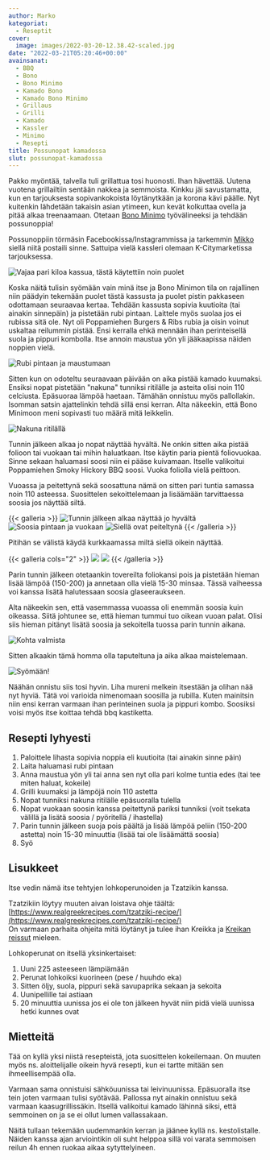 ```yaml
---
author: Marko
kategoriat:
  - Reseptit
cover:
  image: images/2022-03-20-12.38.42-scaled.jpg
date: "2022-03-21T05:20:46+00:00"
avainsanat:
  - BBQ
  - Bono
  - Bono Minimo
  - Kamado Bono
  - Kamado Bono Minimo
  - Grillaus
  - Grilli
  - Kamado
  - Kassler
  - Minimo
  - Resepti
title: Possunopat kamadossa
slut: possunopat-kamadossa
---
```

Pakko myöntää, talvella tuli grillattua tosi huonosti. Ihan hävettää. Uutena vuotena grillailtiin sentään nakkea ja semmoista. Kinkku jäi savustamatta, kun en tarjouksesta sopivankokoista löytänytkään ja korona kävi päälle. Nyt kuitenkin lähdetään takaisin asian ytimeen, kun kevät kolkuttaa ovella ja pitää alkaa treenaamaan. Otetaan [Bono Minimo](/bono-minimon-ensikaryt/) työvälineeksi ja tehdään possunoppia!

Possunoppiin törmäsin Facebookissa/Instagrammissa ja tarkemmin [Mikko](https://www.instagram.com/valtsungrilli/) siellä niitä postaili sinne. Sattuipa vielä kassleri olemaan K-Citymarketissa tarjouksessa.

![](images/2022-03-19-18.08.05.jpg "Vajaa pari kiloa kassua, tästä käytettiin noin puolet")

Koska näitä tulisin syömään vain minä itse ja Bono Minimon tila on rajallinen niin päädyin tekemään puolet tästä kassusta ja puolet pistin pakkaseen odottamaan seuraavaa kertaa. Tehdään kassusta sopivia kuutioita (tai ainakin sinnepäin) ja pistetään rubi pintaan. Laittele myös suolaa jos ei rubissa sitä ole. Nyt oli Poppamiehen Burgers & Ribs rubia ja oisin voinut uskaltaa reilummin pistää. Ensi kerralla ehkä mennään ihan perinteisellä suola ja pippuri kombolla. Itse annoin maustua yön yli jääkaapissa näiden noppien vielä.

![](images/2022-03-19-18.20.39.jpg "Rubi pintaan ja maustumaan")

Sitten kun on odoteltu seuraavaan päivään on aika pistää kamado kuumaksi. Ensiksi nopat pistetään "nakuna" tunniksi ritilälle ja asteita olisi noin 110 celciusta. Epäsuoraa lämpöä haetaan. Tämähän onnistuu myös pallollakin. Isomman satsin ajattelinkin tehdä sillä ensi kerran. Alta näkeekin, että Bono Minimoon meni sopivasti tuo määrä mitä leikkelin.

![](images/2022-03-20-12.38.42.jpg "Nakuna ritilällä")

Tunnin jälkeen alkaa jo nopat näyttää hyvältä. Ne onkin sitten aika pistää folioon tai vuokaan tai mihin haluatkaan. Itse käytin paria pientä foliovuokaa. Sinne sekaan haluamasi soosi niin ei pääse kuivamaan. Itselle valikoitui Poppamiehen Smoky Hickory BBQ soosi. Vuoka foliolla vielä peittoon.

Vuoassa ja peitettynä sekä soosattuna nämä on sitten pari tuntia samassa noin 110 asteessa. Suosittelen sekoittelemaan ja lisäämään tarvittaessa soosia jos näyttää siltä.

{{< galleria >}}
![](images/2022-03-20-13.42.02.jpg "Tunnin jälkeen alkaa näyttää jo hyvältä")
![](images/2022-03-20-13.45.16.jpg "Soosia pintaan ja vuokaan")
![](images/2022-03-20-13.45.59.jpg "Siellä ovat peiteltynä")
{{< /galleria >}}

Pitihän se välistä käydä kurkkaamassa miltä siellä oikein näyttää.

{{< galleria cols="2" >}}
![](images/2022-03-20-15.25.01.jpg)
![](images/2022-03-20-15.25.35.jpg)
{{< /galleria >}}

Parin tunnin jälkeen otetaankin tovereilta foliokansi pois ja pistetään hieman lisää lämpöä (150-200) ja annetaan olla vielä 15-30 minsaa. Tässä vaiheessa voi kanssa lisätä halutessaan soosia glaseeraukseen.

Alta näkeekin sen, että vasemmassa vuoassa oli enemmän soosia kuin oikeassa. Siitä johtunee se, että hieman tummui tuo oikean vuoan palat. Olisi siis hieman pitänyt lisätä soosia ja sekoitella tuossa parin tunnin aikana.

![](images/2022-03-20-15.46.29.jpg "Kohta valmista")

Sitten alkaakin tämä homma olla taputeltuna ja aika alkaa maistelemaan.

![](images/2022-03-20-16.14.02.jpg "Syömään!")

Näähän onnistu siis tosi hyvin. Liha mureni melkein itsestään ja olihan nää nyt hyviä. Tätä voi varioida nimenomaan soosilla ja rubilla. Kuten mainitsin niin ensi kerran varmaan ihan perinteinen suola ja pippuri kombo. Soosiksi voisi myös itse koittaa tehdä bbq kastiketta.

## Resepti lyhyesti

1. Paloittele lihasta sopivia noppia eli kuutioita (tai ainakin sinne päin)
2. Laita haluamasi rubi pintaan 
3. Anna maustua yön yli tai anna sen nyt olla pari kolme tuntia edes (tai tee miten haluat, kokeile)
4. Grilli kuumaksi ja lämpöjä noin 110 astetta 
5. Nopat tunniksi nakuna ritilälle epäsuoralla tulella 
6. Nopat vuokaan soosin kanssa peitettynä pariksi tunniksi (voit tsekata välillä ja lisätä soosia / pyöritellä / ihastella)
7. Parin tunnin jälkeen suoja pois päältä ja lisää lämpöä peliin (150-200 astetta) noin 15-30 minuuttia (lisää tai ole lisäämättä soosia)
8. Syö

## Lisukkeet

Itse vedin nämä itse tehtyjen lohkoperunoiden ja Tzatzikin kanssa.

Tzatzikiin löytyy muuten aivan loistava ohje täältä: [https://www.realgreekrecipes.com/tzatziki-recipe/](https://www.realgreekrecipes.com/tzatziki-recipe/)  
On varmaan parhaita ohjeita mitä löytänyt ja tulee ihan Kreikka ja [Kreikan reissut](https://auringonalla.fi/) mieleen.

Lohkoperunat on itsellä yksinkertaiset:

1. Uuni 225 asteeseen lämpiämään 
2. Perunat lohkoiksi kuorineen (pese / huuhdo eka)
3. Sitten öljy, suola, pippuri sekä savupaprika sekaan ja sekoita 
4. Uunipellille tai astiaan 
5. 20 minuuttia uunissa jos ei ole ton jälkeen hyvät niin pidä vielä uunissa hetki kunnes ovat

## Mietteitä

Tää on kyllä yksi niistä resepteistä, jota suosittelen kokeilemaan. On muuten myös ns. aloittelijalle oikein hyvä resepti, kun ei tartte mitään sen ihmeellisempää olla.

Varmaan sama onnistuisi sähköuunissa tai leivinuunissa. Epäsuoralla itse tein joten varmaan tulisi syötävää. Pallossa nyt ainakin onnistuu sekä varmaan kaasugrillissäkin. Itsellä valikoitui kamado lähinnä siksi, että semmoinen on ja se ei ollut lumen vallassakaan.

Näitä tullaan tekemään uudemmankin kerran ja jäänee kyllä ns. kestolistalle. Näiden kanssa ajan arviointikin oli suht helppoa sillä voi varata semmoisen reilun 4h ennen ruokaa aikaa sytyttelyineen.
